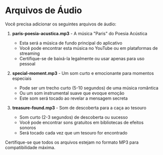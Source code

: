 # Arquivos de Áudio

Você precisa adicionar os seguintes arquivos de áudio:

1. **paris-poesia-acustica.mp3** - A música "Paris" do Poesia Acústica 
   * Esta será a música de fundo principal do aplicativo
   * Você pode encontrar esta música no YouTube ou em plataformas de streaming
   * Certifique-se de baixá-la legalmente ou usar apenas para uso pessoal

2. **special-moment.mp3** - Um som curto e emocionante para momentos especiais
   * Pode ser um trecho curto (5-10 segundos) de uma música romântica
   * Ou um som instrumental suave que evoque emoção
   * Este som será tocado ao revelar a mensagem secreta

3. **treasure-found.mp3** - Som de descoberta para a caça ao tesouro
   * Som curto (2-3 segundos) de descoberta ou sucesso
   * Você pode encontrar sons gratuitos em bibliotecas de efeitos sonoros
   * Será tocado cada vez que um tesouro for encontrado

Certifique-se que todos os arquivos estejam no formato MP3 para compatibilidade máxima.
